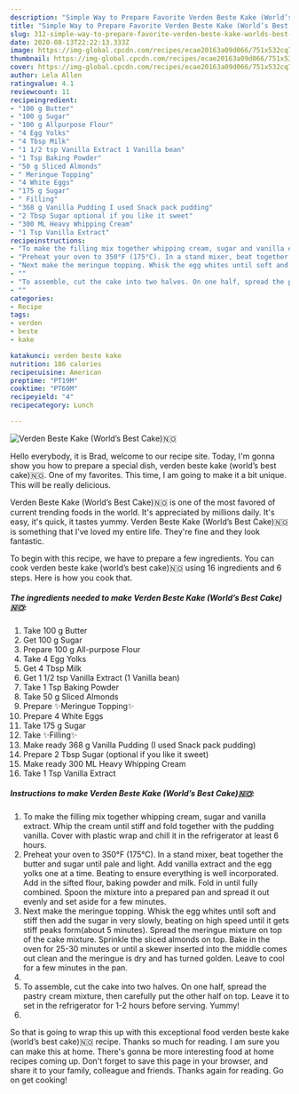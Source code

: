 ```yaml
---
description: "Simple Way to Prepare Favorite Verden Beste Kake (World’s Best Cake)🇳🇴"
title: "Simple Way to Prepare Favorite Verden Beste Kake (World’s Best Cake)🇳🇴"
slug: 312-simple-way-to-prepare-favorite-verden-beste-kake-worlds-best-cake
date: 2020-08-13T22:22:13.333Z
image: https://img-global.cpcdn.com/recipes/ecae20163a09d066/751x532cq70/verden-beste-kake-worlds-best-cake🇳🇴-recipe-main-photo.jpg
thumbnail: https://img-global.cpcdn.com/recipes/ecae20163a09d066/751x532cq70/verden-beste-kake-worlds-best-cake🇳🇴-recipe-main-photo.jpg
cover: https://img-global.cpcdn.com/recipes/ecae20163a09d066/751x532cq70/verden-beste-kake-worlds-best-cake🇳🇴-recipe-main-photo.jpg
author: Lela Allen
ratingvalue: 4.1
reviewcount: 11
recipeingredient:
- "100 g Butter"
- "100 g Sugar"
- "100 g Allpurpose Flour"
- "4 Egg Yolks"
- "4 Tbsp Milk"
- "1 1/2 tsp Vanilla Extract 1 Vanilla bean"
- "1 Tsp Baking Powder"
- "50 g Sliced Almonds"
- " Meringue Topping"
- "4 White Eggs"
- "175 g Sugar"
- " Filling"
- "368 g Vanilla Pudding I used Snack pack pudding"
- "2 Tbsp Sugar optional if you like it sweet"
- "300 ML Heavy Whipping Cream"
- "1 Tsp Vanilla Extract"
recipeinstructions:
- "To make the filling mix together whipping cream, sugar and vanilla extract. Whip the cream until stiff and fold together with the pudding vanilla. Cover with plastic wrap and chill it in the refrigerator at least 6 hours."
- "Preheat your oven to 350°F (175°C). In a stand mixer, beat together the butter and sugar until pale and light. Add vanilla extract and the egg yolks one at a time. Beating to ensure everything is well incorporated. Add in the sifted flour, baking powder and milk. Fold in until fully combined. Spoon the mixture into a prepared pan and spread it out evenly and set aside for a few minutes."
- "Next make the meringue topping. Whisk the egg whites until soft and stiff then add the sugar in very slowly, beating on high speed until it gets stiff peaks form(about 5 minutes). Spread the meringue mixture on top of the cake mixture. Sprinkle the sliced almonds on top. Bake in the oven for 25-30 minutes or until a skewer inserted into the middle comes out clean and the meringue is dry and has turned golden. Leave to cool for a few minutes in the pan."
- ""
- "To assemble, cut the cake into two halves. On one half, spread the pastry cream mixture, then carefully put the other half on top. Leave it to set in the refrigerator for 1-2 hours before serving. Yummy!"
- ""
categories:
- Recipe
tags:
- verden
- beste
- kake

katakunci: verden beste kake 
nutrition: 186 calories
recipecuisine: American
preptime: "PT19M"
cooktime: "PT60M"
recipeyield: "4"
recipecategory: Lunch

---
```



![Verden Beste Kake (World’s Best Cake)🇳🇴](https://img-global.cpcdn.com/recipes/ecae20163a09d066/751x532cq70/verden-beste-kake-worlds-best-cake🇳🇴-recipe-main-photo.jpg)

Hello everybody, it is Brad, welcome to our recipe site. Today, I'm gonna show you how to prepare a special dish, verden beste kake (world’s best cake)🇳🇴. One of my favorites. This time, I am going to make it a bit unique. This will be really delicious.

Verden Beste Kake (World’s Best Cake)🇳🇴 is one of the most favored of current trending foods in the world. It's appreciated by millions daily. It's easy, it's quick, it tastes yummy. Verden Beste Kake (World’s Best Cake)🇳🇴 is something that I've loved my entire life. They're fine and they look fantastic.




To begin with this recipe, we have to prepare a few ingredients. You can cook verden beste kake (world’s best cake)🇳🇴 using 16 ingredients and 6 steps. Here is how you cook that.

<!--inarticleads1-->

##### The ingredients needed to make Verden Beste Kake (World’s Best Cake)🇳🇴:

1. Take 100 g Butter
1. Get 100 g Sugar
1. Prepare 100 g All-purpose Flour
1. Take 4 Egg Yolks
1. Get 4 Tbsp Milk
1. Get 1 1/2 tsp Vanilla Extract (1 Vanilla bean)
1. Take 1 Tsp Baking Powder
1. Take 50 g Sliced Almonds
1. Prepare  ✨Meringue Topping✨
1. Prepare 4 White Eggs
1. Take 175 g Sugar
1. Take  ✨Filling✨
1. Make ready 368 g Vanilla Pudding (I used Snack pack pudding)
1. Prepare 2 Tbsp Sugar (optional if you like it sweet)
1. Make ready 300 ML Heavy Whipping Cream
1. Take 1 Tsp Vanilla Extract




<!--inarticleads2-->

##### Instructions to make Verden Beste Kake (World’s Best Cake)🇳🇴:

1. To make the filling mix together whipping cream, sugar and vanilla extract. Whip the cream until stiff and fold together with the pudding vanilla. Cover with plastic wrap and chill it in the refrigerator at least 6 hours.
1. Preheat your oven to 350°F (175°C). In a stand mixer, beat together the butter and sugar until pale and light. Add vanilla extract and the egg yolks one at a time. Beating to ensure everything is well incorporated. Add in the sifted flour, baking powder and milk. Fold in until fully combined. Spoon the mixture into a prepared pan and spread it out evenly and set aside for a few minutes.
1. Next make the meringue topping. Whisk the egg whites until soft and stiff then add the sugar in very slowly, beating on high speed until it gets stiff peaks form(about 5 minutes). Spread the meringue mixture on top of the cake mixture. Sprinkle the sliced almonds on top. Bake in the oven for 25-30 minutes or until a skewer inserted into the middle comes out clean and the meringue is dry and has turned golden. Leave to cool for a few minutes in the pan.
1. 
1. To assemble, cut the cake into two halves. On one half, spread the pastry cream mixture, then carefully put the other half on top. Leave it to set in the refrigerator for 1-2 hours before serving. Yummy!
1. 




So that is going to wrap this up with this exceptional food verden beste kake (world’s best cake)🇳🇴 recipe. Thanks so much for reading. I am sure you can make this at home. There's gonna be more interesting food at home recipes coming up. Don't forget to save this page in your browser, and share it to your family, colleague and friends. Thanks again for reading. Go on get cooking!
